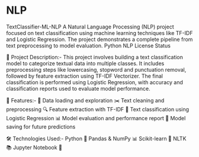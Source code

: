 # NLP
TextClassifier-ML-NLP A Natural Language Processing (NLP) project focused on text classification using machine learning techniques like TF-IDF and Logistic Regression. The project demonstrates a complete pipeline from text preprocessing to model evaluation. Python NLP License Status

📌 Project Description:- This project involves building a text classification model to categorize textual data into multiple classes. It includes preprocessing steps like lowercasing, stopword and punctuation removal, followed by feature extraction using TF-IDF Vectorizer. The final classification is performed using Logistic Regression, with accuracy and classification reports used to evaluate model performance.

🔧 Features:- 📄 Data loading and exploration ✂️ Text cleaning and preprocessing 🔍 Feature extraction with TF-IDF 🤖 Text classification using Logistic Regression 📊 Model evaluation and performance report 💾 Model saving for future predictions

🛠️ Technologies Used:- Python 🐍 Pandas & NumPy 📊 Scikit-learn 🔧 NLTK 📚 Jupyter Notebook 📓

